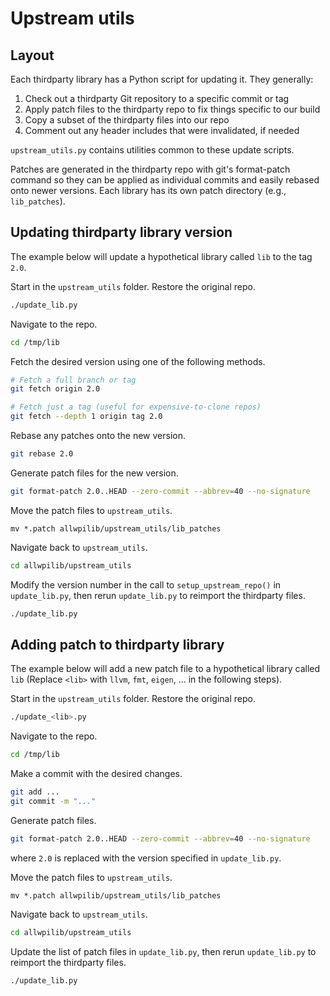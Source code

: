 # Upstream utils

## Layout

Each thirdparty library has a Python script for updating it. They generally:

1. Check out a thirdparty Git repository to a specific commit or tag
2. Apply patch files to the thirdparty repo to fix things specific to our build
3. Copy a subset of the thirdparty files into our repo
4. Comment out any header includes that were invalidated, if needed

`upstream_utils.py` contains utilities common to these update scripts.

Patches are generated in the thirdparty repo with git's format-patch command so
they can be applied as individual commits and easily rebased onto newer
versions. Each library has its own patch directory (e.g., `lib_patches`).

## Updating thirdparty library version

The example below will update a hypothetical library called `lib` to the tag
`2.0`.

Start in the `upstream_utils` folder. Restore the original repo.
```bash
./update_lib.py
```

Navigate to the repo.
```bash
cd /tmp/lib
```

Fetch the desired version using one of the following methods.
```bash
# Fetch a full branch or tag
git fetch origin 2.0

# Fetch just a tag (useful for expensive-to-clone repos)
git fetch --depth 1 origin tag 2.0
```

Rebase any patches onto the new version.
```bash
git rebase 2.0
```

Generate patch files for the new version.
```bash
git format-patch 2.0..HEAD --zero-commit --abbrev=40 --no-signature
```

Move the patch files to `upstream_utils`.
```
mv *.patch allwpilib/upstream_utils/lib_patches
```

Navigate back to `upstream_utils`.
```bash
cd allwpilib/upstream_utils
```

Modify the version number in the call to `setup_upstream_repo()` in
`update_lib.py`, then  rerun `update_lib.py` to reimport the thirdparty files.
```bash
./update_lib.py
```

## Adding patch to thirdparty library

The example below will add a new patch file to a hypothetical library called
`lib` (Replace `<lib>` with `llvm`, `fmt`, `eigen`, ... in the following steps).

Start in the `upstream_utils` folder. Restore the original repo.
```bash
./update_<lib>.py
```

Navigate to the repo.
```bash
cd /tmp/lib
```

Make a commit with the desired changes.
```bash
git add ...
git commit -m "..."
```

Generate patch files.
```bash
git format-patch 2.0..HEAD --zero-commit --abbrev=40 --no-signature
```
where `2.0` is replaced with the version specified in `update_lib.py`.

Move the patch files to `upstream_utils`.
```
mv *.patch allwpilib/upstream_utils/lib_patches
```

Navigate back to `upstream_utils`.
```bash
cd allwpilib/upstream_utils
```

Update the list of patch files in `update_lib.py`, then rerun `update_lib.py` to
reimport the thirdparty files.
```bash
./update_lib.py
```
